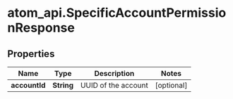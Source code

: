 # atom_api.SpecificAccountPermissionResponse

## Properties
Name | Type | Description | Notes
------------ | ------------- | ------------- | -------------
**accountId** | **String** | UUID of the account | [optional] 


